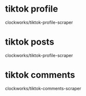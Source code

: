# tiktok profile
clockworks/tiktok-profile-scraper

# tiktok posts
clockworks/tiktok-profile-scraper

# tiktok comments
clockworks/tiktok-comments-scraper